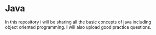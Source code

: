 # Java
In this repository i will be sharing all the basic concepts of java including object oriented programming.
I will also upload good practice questions.
